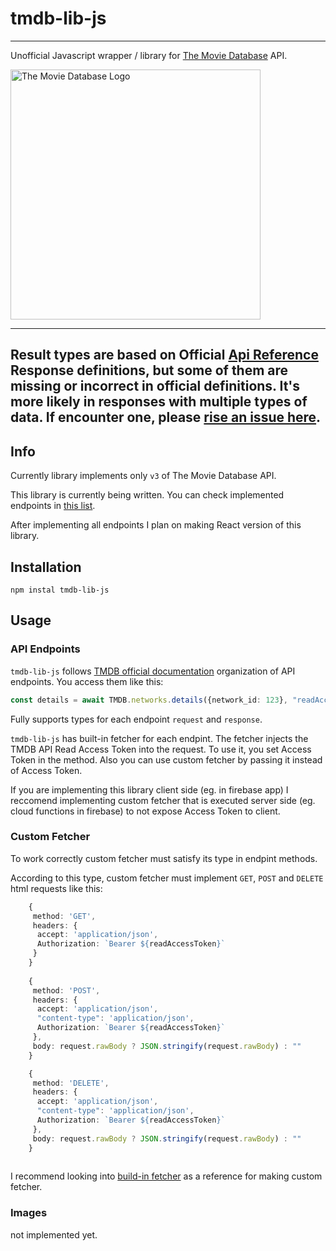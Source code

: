 # tmdb-lib-js

---

Unofficial Javascript wrapper / library for [The Movie Database](https://www.themoviedb.org/) API.

<img src="https://www.themoviedb.org/assets/2/v4/logos/v2/blue_long_1-8ba2ac31f354005783fab473602c34c3f4fd207150182061e425d366e4f34596.svg" alt="The Movie Database Logo" width="400"/>

---
## Result types are based on Official [Api Reference](https://developer.themoviedb.org/reference/intro/getting-started) Response definitions, but some of them are missing or incorrect in official definitions. It's more likely in responses with multiple types of data. If encounter one, please [rise an issue here](https://github.com/bartosz-dude/tmdb-lib-js/issues).

## Info

Currently library implements only `v3` of The Movie Database API.

This library is currently being written. You can check implemented endpoints in [this list](API_IMPLENTATION.md).

After implementing all endpoints I plan on making React version of this library.

## Installation

~~~terminal
npm instal tmdb-lib-js
~~~

## Usage

### API Endpoints

`tmdb-lib-js` follows [TMDB official documentation](https://developer.themoviedb.org/reference/intro/getting-started) organization of API endpoints. You access them like this:

~~~typescript
const details = await TMDB.networks.details({network_id: 123}, "readAccessToken")
~~~

Fully supports types for each endpoint `request` and `response`.

`tmdb-lib-js` has built-in fetcher for each endpint. The fetcher injects the TMDB API Read Access Token into the request. To use it, you set Access Token in the method. Also you can use custom fetcher by passing it instead of Access Token.

If you are implementing this library client side (eg. in firebase app) I reccomend implementing custom fetcher that is executed server side (eg. cloud functions in firebase) to not expose Access Token to client.

### Custom Fetcher

To work correctly custom fetcher must satisfy its type in endpint methods.

According to this type, custom fetcher must implement `GET`, `POST` and `DELETE` html requests like this:

~~~typescript
    {
     method: 'GET',
     headers: {
      accept: 'application/json',
      Authorization: `Bearer ${readAccessToken}`
     }
    }
    
    {
     method: 'POST',
     headers: {
      accept: 'application/json',
      "content-type": 'application/json',
      Authorization: `Bearer ${readAccessToken}`
     },
     body: request.rawBody ? JSON.stringify(request.rawBody) : ""
    }

    {
     method: 'DELETE',
     headers: {
      accept: 'application/json',
      "content-type": 'application/json',
      Authorization: `Bearer ${readAccessToken}`
     },
     body: request.rawBody ? JSON.stringify(request.rawBody) : ""
    }
    
~~~

I recommend looking into [build-in fetcher](./src/fetcher.ts) as a reference for making custom fetcher.

### Images

not implemented yet.
